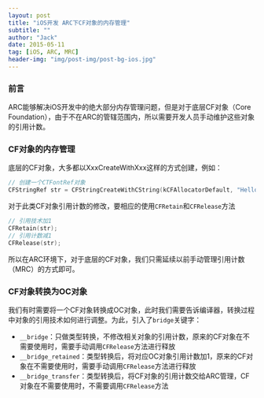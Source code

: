 ```yaml
---
layout: post
title: "iOS开发 ARC下CF对象的内存管理"
subtitle: ""
author: "Jack"
date: 2015-05-11
tag: [iOS, ARC, MRC]
header-img: "img/post-img/post-bg-ios.jpg"
---
```


### 前言

ARC能够解决iOS开发中的绝大部分内存管理问题，但是对于底层CF对象（Core Foundation），由于不在ARC的管辖范围内，所以需要开发人员手动维护这些对象的引用计数。

###  CF对象的内存管理

底层的CF对象，大多都以XxxCreateWithXxx这样的方式创建，例如：

```objective-c
// 创建一个CTFontRef对象
CFStringRef str = CFStringCreateWithCString(kCFAllocatorDefault, "Hello World", kCFStringEncodingUTF8);
```

对于此类CF对象引用计数的修改，要相应的使用`CFRetain`和`CFRelease`方法

```objective-c
// 引用技术加1
CFRetain(str);
// 引用计数减1    
CFRelease(str);
```

所以在ARC环境下，对于底层的CF对象，我们只需延续以前手动管理引用计数（MRC）的方式即可。

### CF对象转换为OC对象

我们有时需要将一个CF对象转换成OC对象，此时我们需要告诉编译器，转换过程中对象的引用技术如何进行调整。为此，引入了`bridge`关键字：

- `__bridge`：只做类型转换，不修改相关对象的引用计数，原来的CF对象在不需要使用时，需要手动调用`CFRelease`方法进行释放
- `__bridge_retained`：类型转换后，将对应OC对象引用计数加1，原来的CF对象在不需要使用时，需要手动调用`CFRelease`方法进行释放
- `__bridge_transfer`：类型转换后，将CF对象的引用计数交给ARC管理，CF对象在不需要使用时，不需要调用`CFRelease`方法

